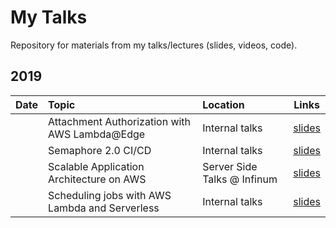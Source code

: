
#  My Talks



Repository for materials from my talks/lectures (slides, videos, code).



##  2019



| Date | Topic | Location | Links |
| :---: | :---- | :------- | :---: |
||Attachment Authorization with AWS Lambda@Edge|Internal talks|[slides](https://github.com/hmatic/talks/blob/master/Attachment%20Authorization%20with%20AWS%20LambdaEdge/attachment-auth-aws-lambda-edge.pdf)|
||Semaphore 2.0 CI/CD|Internal talks|[slides](https://slides.com/hrvojematic/semaphore-2-0#/)|
||Scalable Application Architecture on AWS|Server Side Talks @ Infinum|[slides](https://github.com/hmatic/talks/blob/master/Scalable%20Application%20Architecture%20on%20AWS/scalable-application-architecture-on-aws.pdf)|
||Scheduling jobs with AWS Lambda and Serverless|Internal talks|[slides](https://slides.com/hrvojematic/scheduling-jobs-with-aws-lambda-and-serverless#/)|
